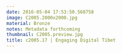 ```yaml
---
date: 2016-05-04 17:53:50.568758
image: C2005.2000x2000.jpg
material: Bronze
notes: Metadata forthcoming
thumbnail: C2005.preview.jpg
title: c2005.17 | Engaging Digital Tibet
---
```


